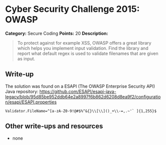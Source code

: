 # Cyber Security Challenge 2015: OWASP

**Category:** Secure Coding
**Points:** 20
**Description:**

> To protect against for example XSS, OWASP offers a great library which helps you implement input validation. Find the library and report what default regex is used to validate filenames that are given as input.

## Write-up

The solution was found on a ESAPI (The OWASP Enterprise Security API) Java repository: https://github.com/ESAPI/esapi-java-legacy/blob/95d85be952ddb64e2a8997f6b862d6208d8ea9f2/configuration/esapi/ESAPI.properties 

```properties
Validator.FileName=^[a-zA-Z0-9!@#$%^&{}\\[\\]()_+\\-=,.~'` ]{1,255}$
```

## Other write-ups and resources

* none
